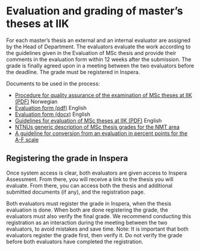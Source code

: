 # Evaluation and grading of master’s theses at IIK

For each master’s thesis an external and an internal evaluator are assigned by the Head of Department. The evaluators evaluate the work according to the guidelines given in the Evaluation of MSc thesis and provide their comments in the evaluation form within 12 weeks after the submission. The grade is finally agreed upon in a meeting between the two evaluators before the deadline. The grade must be registered in Inspera.

Documents to be used in the process:

* [Procedure for quality assurance of the examination of MSc theses at IIK (PDF)](https://i.ntnu.no/documents/portlet_file_entry/1305837853/Prosedyre+kvalitetssikring+sensur+masteroppgaver+IIK.pdf/071c8228-115f-fa3f-c73d-7f0d66e817ae) Norwegian
* [Evaluation form (pdf)](https://i.ntnu.no/documents/portlet_file_entry/1305837853/master%27s-thesis-evaluation-form+2023.pdf/e8eb8124-f443-2be3-ba8d-b5f59adc761d) English
* [Evaluation form (docx)](https://i.ntnu.no/documents/portlet_file_entry/1305837853/master%27s-thesis-evaluation-form.docx/1b17aa29-688b-3166-a681-06fe02ee3afa) English
* [Guidelines for evaluation of MSc theses at IIK (PDF)](https://i.ntnu.no/documents/portlet_file_entry/1305837853/Evaluation+MSc+thesis+IIK.pdf/08a733e6-69e8-8912-da83-c0506e68d077) English
* [NTNUs generic description of MSc thesis grades for the NMT area](https://i.ntnu.no/wiki/-/wiki/English/Description+of+grades+for+master+thesis)
* [A guideline for conversion from an evaluation in percent points for the A-F scale](https://i.ntnu.no/wiki/-/wiki/English/Grading+scale+using+percentage+points)

## Registering the grade in Inspera
Once system access is clear, both evaluators are given access to Inspera Assessment. From there, you will receive a link to the thesis you will evaluate. From there, you can access both the thesis and additional submitted documents (if any), and the registration page.

Both evaluators must register the grade in Inspera, when the thesis evaluation is done. When both are done registering the grade, the evaluators must also verify the final grade. We recommend conducting this registration as an interaction during the meeting between the two evaluators, to avoid mistakes and save time. Note: It is important that both evaluators register the grade first, then verify it. Do not verify the grade before both evaluators have completed the registration.